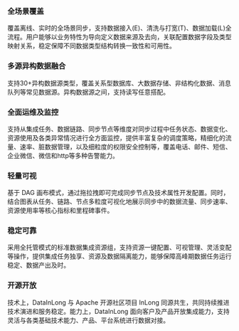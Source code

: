 ### 全场景覆盖
覆盖离线、实时的全场景同步，支持数据接入(E)、清洗与打宽(T)、数据加载(L)全流程。用户能够以业务特性为导向定义数据来源及去向，关联配置数据字段及类型映射关系，稳定保障不同数据类型结构转换一致性和可用性。

### 多源异构数据融合
支持30+异构数据源类型，覆盖关系型数据库、大数据存储、非结构化数据、消息队列等常见数据源。异构数据源之间，支持读写任意搭配。

### 全面运维及监控
支持从集成任务、数据链路、同步节点等维度对同步过程中任务状态、数据变化、资源使用及各类异常情况进行全方面监控，提供丰富复杂的调度策略，精细化的流量、速率、脏数据管理，以及细粒度的权限安全控制等，覆盖电话、邮件、短信、企业微信、微信和http等多种告警能力。

### 轻量可视
基于 DAG 画布模式，通过拖拉拽即可完成同步节点及技术属性开发配置。同时，结合图表从任务、链路、节点多粒度可视化地展示同步中的数据流量、同步速率、资源使用率等核心指标和里程碑事件。

### 稳定可靠
采用全托管模式的标准数据集成资源组，支持资源一键配置、可视管理、灵活变配等操作，提供集成任务独享、资源及数据隔离能力，能够保障高峰期数据任务运行稳定、数据产出及时。

### 开源开放
技术上，DataInLong 与 Apache 开源社区项目 InLong 同源共生，共同持续推进技术演进和服务稳定。能力上，DataInLong 面向客户及产品开放集成能力，支持灵活与各类基础技术能力、产品、平台系统进行数据对接。

